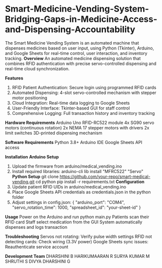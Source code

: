 # Smart-Medicine-Vending-System-Bridging-Gaps-in-Medicine-Access-and-Dispensing-Accountability
The Smart Medicine Vending System is an automated machine that dispenses medicines based on user input, using Python (Tkinter), Arduino, and Google Sheets for real-time control, user interaction, and inventory tracking.
**Overview**
An automated medicine dispensing solution that combines RFID authentication with precise servo-controlled dispensing and real-time cloud synchronization.

**Features**
1. RFID Patient Authentication: Secure login using programmed RFID cards
2. Automated Dispensing: 4-slot servo-controlled mechanism with stepper motor positioning
3. Cloud Integration: Real-time data logging to Google Sheets
4. User-Friendly Interface: Tkinter-based GUI for staff control
5. Comprehensive Logging: Full transaction history and inventory tracking
   
**Hardware Requirements**
Arduino Uno
RFID-RC522 module
4x SG90 servo motors (continuous rotation)
2x NEMA 17 stepper motors with drivers
2x limit switches
3D-printed dispensing mechanism

**Software Requirements**
Python 3.8+
Arduino IDE
Google Sheets API access

**Installation**
**Arduino Setup**
1. Upload the firmware from arduino/medical_vending.ino
2. Install required libraries:
arduino-cli lib install "MFRC522" "Servo"
**Python Setup**
git clone https://github.com/your-repo/smart-medical-vending.git
cd python
pip install -r requirements.txt
**Configuration**
1. Update patient RFID UIDs in arduino/medical_vending.ino
2. Place Google Sheets API credentials as credentials.json in the python folder
3. Adjust settings in config.json:
{
  "arduino_port": "COM4",
  "servo_rotation_time": 1000,
  "spreadsheet_id": "your-sheet-id"
}

**Usage**
Power on the Arduino and run python main.py
Patients scan their RFID card
Staff select medication from the GUI
System automatically dispenses and logs transaction

**Troubleshooting**
Servos not rotating: Verify pulse width settings
RFID not detecting cards: Check wiring (3.3V power)
Google Sheets sync issues: Reauthenticate service account

**Development Team**
DHARSHINI B
HARIKUMAARAN R
SURYA KUMAR M
SHRUTHI S
DIVYA DHARSHINI G
